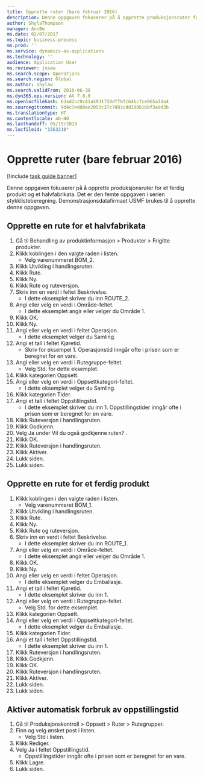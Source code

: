 ```yaml
---
title: Opprette ruter (bare februar 2016)
description: Denne oppgaven fokuserer på å opprette produksjonsruter for et ferdig produkt og et halvfabrikata.
author: ShylaThompson
manager: AnnBe
ms.date: 02/07/2017
ms.topic: business-process
ms.prod: ''
ms.service: dynamics-ax-applications
ms.technology: ''
audience: Application User
ms.reviewer: josaw
ms.search.scope: Operations
ms.search.region: Global
ms.author: shylaw
ms.search.validFrom: 2016-06-30
ms.dyn365.ops.version: AX 7.0.0
ms.openlocfilehash: 63ad2cc0c41a5931750dffbfc64bc7ce965a1da4
ms.sourcegitcommit: 9d4c7edd0ae2053c37c7d81cdd180b16bf3a9d3b
ms.translationtype: HT
ms.contentlocale: nb-NO
ms.lasthandoff: 05/15/2019
ms.locfileid: "1563210"
---
```

# <a name="create-routes-february-2016-only"></a>Opprette ruter (bare februar 2016)

[!include [task guide banner](../../includes/task-guide-banner.md)]

Denne oppgaven fokuserer på å opprette produksjonsruter for et ferdig produkt og et halvfabrikata. Det er den femte oppgaven i serien stykklisteberegning. Demonstrasjonsdatafirmaet USMF brukes til å opprette denne oppgaven.


## <a name="create-a-route-for-a-semi-finished-product"></a>Opprette en rute for et halvfabrikata
1. Gå til Behandling av produktinformasjon > Produkter > Frigitte produkter.
2. Klikk koblingen i den valgte raden i listen.
    * Velg varenummeret BOM_2.  
3. Klikk Utvikling i handlingsruten.
4. Klikk Rute.
5. Klikk Ny.
6. Klikk Rute og ruteversjon.
7. Skriv inn en verdi i feltet Beskrivelse.
    * I dette eksemplet skriver du inn ROUTE_2.  
8. Angi eller velg en verdi i Område-feltet.
    * I dette eksemplet angir eller velger du Område 1.  
9. Klikk OK.
10. Klikk Ny.
11. Angi eller velg en verdi i feltet Operasjon.
    * I dette eksemplet velger du Samling.  
12. Angi et tall i feltet Kjøretid.
    * Skriv for eksempel 1. Operasjonstid inngår ofte i prisen som er beregnet for en vare.  
13. Angi eller velg en verdi i Rutegruppe-feltet.
    * Velg Std. for dette eksemplet.  
14. Klikk kategorien Oppsett.
15. Angi eller velg en verdi i Oppsettkategori-feltet.
    * I dette eksemplet velger du Samling.  
16. Klikk kategorien Tider.
17. Angi et tall i feltet Oppstillingstid.
    * I dette eksemplet skriver du inn 1. Oppstillingstider inngår ofte i prisen som er beregnet for en vare.  
18. Klikk Ruteversjon i handlingsruten.
19. Klikk Godkjenn.
20. Velg Ja under Vil du også godkjenne ruten? .
21. Klikk OK.
22. Klikk Ruteversjon i handlingsruten.
23. Klikk Aktiver.
24. Lukk siden.
25. Lukk siden.

## <a name="create-a-route-for-a-finished-product"></a>Opprette en rute for et ferdig produkt
1. Klikk koblingen i den valgte raden i listen.
    * Velg varenummeret BOM_1.  
2. Klikk Utvikling i handlingsruten.
3. Klikk Rute.
4. Klikk Ny.
5. Klikk Rute og ruteversjon.
6. Skriv inn en verdi i feltet Beskrivelse.
    * I dette eksemplet skriver du inn ROUTE_1.  
7. Angi eller velg en verdi i Område-feltet.
    * I dette eksemplet angir eller velger du Område 1.  
8. Klikk OK.
9. Klikk Ny.
10. Angi eller velg en verdi i feltet Operasjon.
    * I dette eksemplet velger du Emballasje.  
11. Angi et tall i feltet Kjøretid.
    * I dette eksemplet skriver du inn 1.  
12. Angi eller velg en verdi i Rutegruppe-feltet.
    * Velg Std. for dette eksemplet.  
13. Klikk kategorien Oppsett.
14. Angi eller velg en verdi i Oppsettkategori-feltet.
    * I dette eksemplet velger du Emballasje.  
15. Klikk kategorien Tider.
16. Angi et tall i feltet Oppstillingstid.
    * I dette eksemplet skriver du inn 1.  
17. Klikk Ruteversjon i handlingsruten.
18. Klikk Godkjenn.
19. Klikk OK.
20. Klikk Ruteversjon i handlingsruten.
21. Klikk Aktiver.
22. Lukk siden.
23. Lukk siden.

## <a name="enable-automatic-consumption-of-setup-time"></a>Aktiver automatisk forbruk av oppstillingstid
1. Gå til Produksjonskontroll > Oppsett > Ruter > Rutegrupper.
2. Finn og velg ønsket post i listen.
    * Velg Std i listen.  
3. Klikk Rediger.
4. Velg Ja i feltet Oppstillingstid.
    * Oppstillingstider inngår ofte i prisen som er beregnet for en vare.  
5. Klikk Lagre.
6. Lukk siden.

